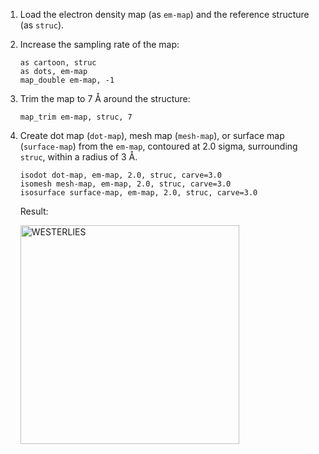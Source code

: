 <br><br>

1. Load the electron density map (as `em-map`) and the reference structure (as `struc`).

2. Increase the sampling rate of the map:

	```
	as cartoon, struc
	as dots, em-map
	map_double em-map, -1
	```
	
3. Trim the map to 7 Å around the structure:
	```
	map_trim em-map, struc, 7
	```

4. Create dot map (`dot-map`), mesh map (`mesh-map`), or surface map (`surface-map`) from the `em-map`, contoured at 2.0 sigma, surrounding `struc`, within a radius of 3 Å.
	```
	isodot dot-map, em-map, 2.0, struc, carve=3.0
	isomesh mesh-map, em-map, 2.0, struc, carve=3.0
	isosurface surface-map, em-map, 2.0, struc, carve=3.0
	```
	
	Result:
	
	<a href="https://ucarecdn.com/d4ad23e3-9bde-480d-ad5b-811a045689e6/pymol-em-map.png
" target="_blank" rel="noopener noreferrer" class="center"><img src="https://ucarecdn.com/d4ad23e3-9bde-480d-ad5b-811a045689e6/pymol-em-map.png
" alt="WESTERLIES" width="350"></a>

